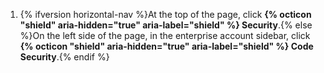 1. {% ifversion horizontal-nav %}At the top of the page, click **{% octicon "shield" aria-hidden="true" aria-label="shield" %} Security**.{% else %}On the left side of the page, in the enterprise account sidebar, click **{% octicon "shield" aria-hidden="true" aria-label="shield" %} Code Security**.{% endif %}
